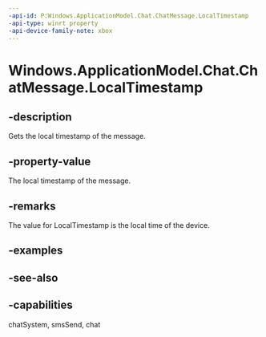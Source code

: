 ```yaml
---
-api-id: P:Windows.ApplicationModel.Chat.ChatMessage.LocalTimestamp
-api-type: winrt property
-api-device-family-note: xbox
---
```


<!-- Property syntax
public Windows.Foundation.DateTime LocalTimestamp { get;  set; }
-->

# Windows.ApplicationModel.Chat.ChatMessage.LocalTimestamp

## -description
Gets the local timestamp of the message.

## -property-value
The local timestamp of the message.

## -remarks
The value for LocalTimestamp is the local time of the device.

## -examples

## -see-also

## -capabilities
chatSystem, smsSend, chat
